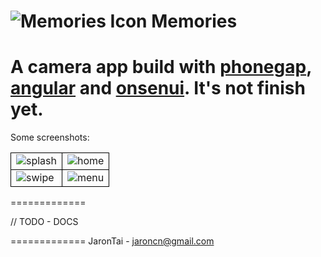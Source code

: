 ![Memories Icon](https://raw2.github.com/jarontai/memories/master/memories-pg-ng/platforms/android/res/drawable/small_icon.jpg) Memories
=============

A camera app build with [phonegap](http://phonegap.com/), [angular](http://angularjs.org/) and [onsenui](http://onsenui.io/). 
It's not finish yet.
=============

Some screenshots:

<table cellspacing="10" cellpadding="3">
  <tr>
    <td style="border:1px solid #000;"><img src="https://raw2.github.com/jarontai/memories/master/screenshots/splash.jpg" alt="splash"></td>
    <td style="border:1px solid #000;"><img src="https://raw2.github.com/jarontai/memories/master/screenshots/home.jpg" alt="home"></td>
  </tr>
  <tr>
    <td style="border:1px solid #000;"><img src="https://raw2.github.com/jarontai/memories/master/screenshots/swipe.jpg" alt="swipe"></td>
    <td style="border:1px solid #000;"><img src="https://raw2.github.com/jarontai/memories/master/screenshots/menu.jpg" alt="menu"></td>
  </tr>
</table>

=============

// TODO - DOCS

=============
JaronTai - jaroncn@gmail.com
